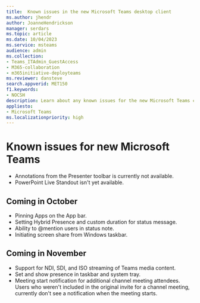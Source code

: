 ```yaml
---
title:  Known issues in the new Microsoft Teams desktop client
ms.author: jhendr
author: JoanneHendrickson
manager: serdars
ms.topic: article
ms.date: 10/04/2023
ms.service: msteams
audience: admin
ms.collection: 
- Teams_ITAdmin_GuestAccess
- M365-collaboration
- m365initiative-deployteams
ms.reviewer: dansteve
search.appverid: MET150
f1.keywords:
- NOCSH
description: Learn about any known issues for the new Microsoft Teams client. 
appliesto: 
- Microsoft Teams
ms.localizationpriority: high
---
```

# Known issues for new Microsoft Teams

- Annotations from the Presenter toolbar is currently not available.
- PowerPoint Live Standout isn't yet available.

## Coming in October

- Pinning Apps on the App bar.
- Setting Hybrid Presence and custom duration for status message.
- Ability to @mention users in status note.
- Initiating screen share from Windows taskbar.

## Coming in November

- Support for NDI, SDI, and ISO streaming of Teams media content.
- Set and show presence in taskbar and system tray.
- Meeting start notification for additional channel meeting attendees. Users who weren't included in the original invite for a channel meeting, currently don't see a notification when the meeting starts.
